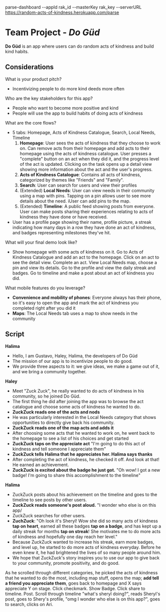 parse-dashboard --appId rak_id --masterKey rak_key --serverURL https://random-acts-of-kindness.herokuapp.com/parse

# Team Project - *Do Güd*

**Do Güd** is an app where users can do random acts of kindness and build kind habits.

## Considerations

What is your product pitch?
- Incentivizing people to do more kind deeds more often

Who are the key stakeholders for this app?
- People who want to become more positive and kind
- People will use the app to build habits of doing acts of kindness

What are the core flows?
- 5 tabs: Homepage, Acts of Kindness Catalogue, Search, Local Needs, Timeline
  1. **Homepage**: User sees the acts of kindness that they choose to work on. Can remove acts from their homepage and add acts to their homepage using the acts of kindness catalogue. User presses a "complete" button on an act when they did it, and the progress level of the act is updated. Clicking on the task opens up a detail view showing more information about the act and the user's progress.
  2. **Acts of Kindness Catalogue**: Contains all acts of kindness, categorized by themes like "Friends" and "Family".
  3. **Search**: User can search for users and view their profiles
  4. (Extended) **Local Needs**: User can view needs in their community using a map with pins. Tapping on a pin allows user to see more details about the need. iUser can add pins to the map.
  5. (Extended) **Timeline**: A public feed showing posts from everyone. User can make posts sharing their experiences relating to acts of kindness they have done or have received.
- User has a profile page showing their name, profile picture, a streak indicating how many days in a row they have done an act of kindness, and badges representing milestones they've hit.

What will your final demo look like?
- Show homepage with some acts of kindness on it. Go to Acts of Kindness Catalogue and add an act to the homepage. Click on an act to see the detail view. Complete an act. View Local Needs map, choose a pin and view its details. Go to the profile and view the daily streak and badges. Go to timeline and make a post about an act of kindness you did.

What mobile features do you leverage?
- **Convenience and mobility of phones**: Everyone always has their phone, so it's easy to open the app and mark the act of kindness you completed right after you did it
- **Maps**: The Local Needs tab uses a map to show needs in the community

## Script

**Halima**
- Hello, I am Gustavo, Haley, Halima, the developers of Do Güd
- The mission of our app is to incentivize people to do good.
- We provide three aspects to it: we give ideas, we make a game out of it, and we bring a community together.

**Haley**
- Meet "Zuck Zuck", he really wanted to do acts of kindness in his community, so he joined Do Güd. 
- The first thing he did after joining the app was to browse the act catalogue and choose some acts of kindness he wanted to do. 
- __ZuckZuck reads one of the acts and nods__
- He was particularly interested in the Local Needs category that shows opportunities to directly give back his community. 
- __ZuckZuck reads one of the map acts and adds it__
- After choosing some acts that he wanted to work on, he went back to the homepage to see a list of his choices and get started
- __ZuckZuck taps on the appreciate act__ "I'm going to do this act of kindness and tell someone I appreciate them"
- __ZuckZuck tells Halima that he appreciates her. Halima says thanks__
- After completing the act of kindness, he checked it off. And look at that! He earned an achievement.
- __ZuckZuck is excited about the badge he just got.__ "Oh wow! I got a new badge! I'm going to share this accomplishment to the timeline"

**Halima**
- ZuckZuck posts about his achievement on the timeline and goes to the timeline to see posts by other users.
- __ZuckZuck reads someone's post aloud.__ "I wonder who else is on this app/
- ZuckZuck searches for other users.
- __ZuchZuck__: "Oh look it's Sheryl! Wow she did so many acts of kindness __tap on heart__, earned all these badges __tap on a badge__, and has kept up a daily streak for months __tap on streak__! She motivates me to do more acts of kindness and hopefully one day reach her level."
- Because ZuckZuck wanted to increase his streak, earn more badges, and level up, he started to do more acts of kindness everyday. Before he even knew it, he had brightened the lives of so many people around him. 
- We hope that ZuckZuck's story inspires you to use our app to give back to your community, promote positivity, and do good.

As he scrolled through different categories, he picked the acts of kindness that he wanted to do the most, including map stuff, opens the map; **add tell a friend you appreciate them**, goes back to homepage and X says appreciate Y on stage. Click checkmark. Show Badge. Click share to timeline. Post. Scroll through timeline "what's sheryl doing?", reads Sheryl's post, goes to Shery's profile, 
"omg I wonder who else is on this app?", goes to search, clicks on Ari.
